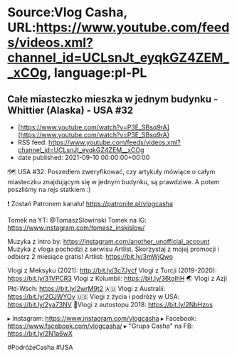 # Source:Vlog Casha, URL:https://www.youtube.com/feeds/videos.xml?channel_id=UCLsnJt_eyqkGZ4ZEM__xCOg, language:pl-PL

## Całe miasteczko mieszka w jednym budynku - Whittier (Alaska) - USA #32
 - [https://www.youtube.com/watch?v=P3E_SBsq9rA](https://www.youtube.com/watch?v=P3E_SBsq9rA)
 - RSS feed: https://www.youtube.com/feeds/videos.xml?channel_id=UCLsnJt_eyqkGZ4ZEM__xCOg
 - date published: 2021-09-10 00:00:00+00:00

🗺️ USA #32. Poszedłem zweryfikować, czy artykuły mówiące o całym miasteczku znajdującym się w jednym budynku, są prawdziwe. A potem poszliśmy na rejs statkiem :)

❗ Zostań Patronem kanału!
https://patronite.pl/vlogcasha

Tomek na YT: @TomaszSlowinski 
Tomek na IG: https://www.instagram.com/tomasz_inskislow/

Muzyka z intro by: https://instagram.com/another_unofficial_account
Muzyka z vloga pochodzi z serwisu Artlist. Skorzystaj z mojej promocji i odbierz 2 miesiące gratis!
Artlist: https://bit.ly/3mWjQwo

Vlogi z Meksyku (2021): http://bit.ly/3c7Jycf
Vlogi z Turcji (2019-2020): https://bit.ly/31VPCR3
Vlogi z Kolumbii: https://bit.ly/36tqlhH
🌏 Vlogi z Azji Płd-Wsch: https://bit.ly/2wrM9t2
🇦🇺 Vlogi z Australii: https://bit.ly/2OJWYOy
🇺🇸 Vlogi z życia i podróży w USA: https://bit.ly/2ya73NV
🚙Vlogi z autostopu 2018: https://bit.ly/2NbHzos

▸ Instagram: https://www.instagram.com/vlogcasha
▸ Facebook: https://www.facebook.com/vlogcasha/
▸ "Grupa Casha" na FB: https://bit.ly/2N1a6wX

#PodróżeCasha #USA

